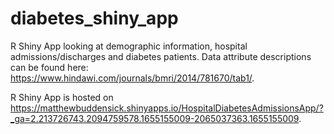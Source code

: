 # diabetes_shiny_app
R Shiny App looking at demographic information, hospital admissions/discharges and diabetes patients. Data attribute descriptions can be found here: https://www.hindawi.com/journals/bmri/2014/781670/tab1/.

R Shiny App is hosted on https://matthewbuddensick.shinyapps.io/HospitalDiabetesAdmissionsApp/?_ga=2.213726743.2094759578.1655155009-2065037363.1655155009.
